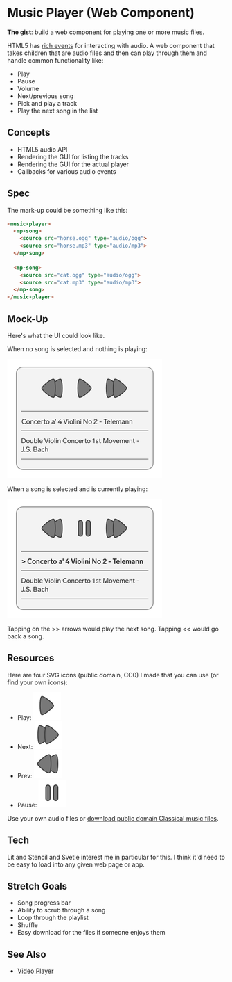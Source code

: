 # Music Player (Web Component)

**The gist**: build a web component for playing one or more music files.

HTML5 has [rich events](http://developer.mozilla.org/en-US/docs/Web/HTML/Element/audio) for interacting with audio. A web component that takes children that are audio files and then can play through them and handle common functionality like:

- Play
- Pause
- Volume
- Next/previous song
- Pick and play a track
- Play the next song in the list

## Concepts

- HTML5 audio API
- Rendering the GUI for listing the tracks
- Rendering the GUI for the actual player
- Callbacks for various audio events

## Spec

The mark-up could be something like this:

``` html
<music-player>
  <mp-song>
    <source src="horse.ogg" type="audio/ogg">
    <source src="horse.mp3" type="audio/mp3">
  </mp-song>

  <mp-song>
    <source src="cat.ogg" type="audio/ogg">
    <source src="cat.mp3" type="audio/mp3">
  </mp-song>
</music-player>
```

## Mock-Up

Here's what the UI could look like.

When no song is selected and nothing is playing:

![Paused music player mock-up. At the top, previous, play and next buttons. Below, two rows with a song each](./img/music-player-paused.webp)

When a song is selected and is currently playing:

![Playing music player mock-up. Much the same, except the play button is replaced with a pause button and the top song is now in bold and prefixed with a carat to indicate it's playing](./img/music-player-playing.webp)

Tapping on the \>\> arrows would play the next song. Tapping \<\< would go back a song.

## Resources

Here are four SVG icons (public domain, CC0) I made that you can use (or find your own icons):

- Play: [![play icon](./img/play.svg)](./img/play.svg)
- Next: [![next icon](./img/next.svg)](./img/next.svg)
- Prev: [![previous icon](./img/prev.svg)](./img/prev.svg)
- Pause: [![pause icon](./img/pause.svg)](./img/pause.svg)

Use your own audio files or [download public domain Classical music files](https://www.freemusicpublicdomain.com/royalty-free-classical-music/).

## Tech

Lit and Stencil and Svetle interest me in particular for this. I think it'd need to be easy to load into any given web page or app.

## Stretch Goals

- Song progress bar
- Ability to scrub through a song
- Loop through the playlist
- Shuffle
- Easy download for the files if someone enjoys them

## See Also

- [Video Player](./video-player.md)
